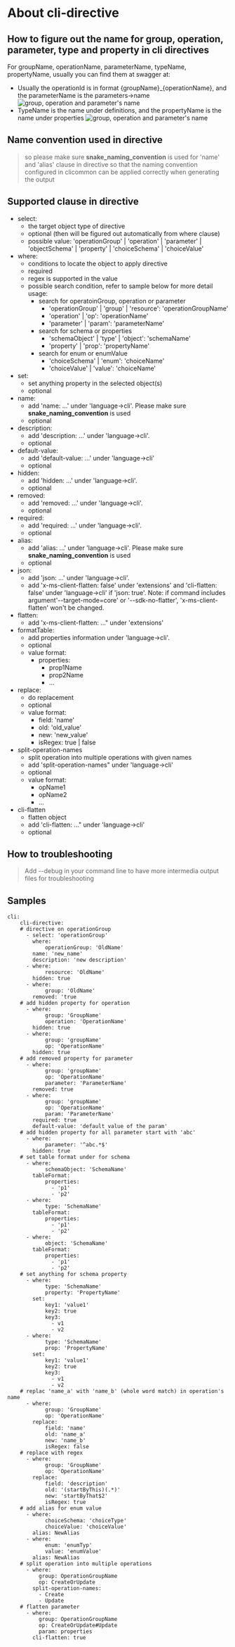 # About cli-directive

## How to figure out the name for group, operation, parameter, type and property in cli directives
For groupName, operationName, parameterName, typeName, propertyName, usually you can find them at swagger at:
* Usually the operationId is in format {groupName}_{operationName}, and the parameterName is the parameters->name
![group, operation and parameter's name](images/cli-directive-name1.png)
* TypeName is the name under definitions, and the propertyName is the name under properties
![group, operation and parameter's name](images/cli-directive-name2.png)


## Name convention used in directive

> so please make sure **snake_naming_convention** is used for 'name' and 'alias' clause in directive 
> so that the naming convention configured in clicommon can be applied correctly
> when generating the output

## Supported clause in directive
- select: 
  - the target object type of directive
  - optional (then will be figured out automatically from where clause)
  - possible value: 'operationGroup' | 'operation' | 'parameter' | 'objectSchema' | 'property' | 'choiceSchema' | 'choiceValue'
- where: 
  - conditions to locate the object to apply directive
  - required
  - regex is supported in the value
  - possible search condition, refer to sample below for more detail usage:
    - search for operatoinGroup, operation or parameter
      - 'operationGroup' | 'group' | 'resource': 'operationGroupName'
      - 'operation' | 'op': 'operationName'
      - 'parameter' | 'param': 'parameterName'
    - search for schema or properties
      - 'schemaObject' | 'type' | 'object': 'schemaName'
      - 'property' | 'prop': 'propertyName'
    - search for enum or enumValue
      - 'choiceSchema' | 'enum': 'choiceName'
      - 'choiceValue' | 'value': 'choiceName'
- set:
  - set anything property in the selected object(s)
  - optional
- name:
  - add 'name: ...' under 'language->cli'. Please make sure **snake_naming_convention** is used
  - optional
- description:
  - add 'description: ...' under 'language->cli'.
  - optional
- default-value:
  - add 'default-value: ...' under 'language->cli'
  - optional
- hidden:
  - add 'hidden: ...' under 'language->cli'.
  - optional
- removed:
  - add 'removed: ...' under 'language->cli'.
  - optional
- required:
  - add 'required: ...' under 'language->cli'.
  - optional
- alias:
  - add 'alias: ...' under 'language->cli'.  Please make sure **snake_naming_convention** is used
  - optional
- json:
  - add 'json: ...' under 'language->cli'.
  - add 'x-ms-client-flatten: false' under 'extensions' and 'cli-flatten: false' under 'language->cli' if 'json: true'. Note: if command includes argument'--target-mode=core' or '--sdk-no-flatter', 'x-ms-client-flatten' won't be changed.
- flatten:
  - add 'x-ms-client-flatten: ..." under 'extensions'
- formatTable:
  - add properties information  under 'language->cli'.
  - optional
  - value format:
    - properties:
      - prop1Name
      - prop2Name
      - ...
- replace:
  - do replacement
  - optional
  - value format:
    - field: 'name'
    - old: 'old_value'
    - new: 'new_value'
    - isRegex: true | false
- split-operation-names
  - split operation into multiple operations with given names
  - add 'split-operation-names" under 'language->cli'
  - optional
  - value format:
    - opName1
    - opName2
    - ...
- cli-flatten
  - flatten object
  - add 'cli-flatten: ..." under 'language->cli'
  - optional

## How to troubleshooting
> Add --debug in your command line to have more intermedia output files for troubleshooting

## Samples

``` $(sample-cli-directive)
cli:
    cli-directive:
    # directive on operationGroup
      - select: 'operationGroup'
        where:
            operationGroup: 'OldName'
        name: 'new_name'   
        description: 'new description'
      - where:
            resource: 'OldName'
        hidden: true
      - where:
            group: 'OldName'
        removed: 'true
    # add hidden property for operation
      - where:
            group: 'GroupName'
            operation: 'OperationName'
        hidden: true
      - where:
            group: 'groupName'
            op: 'OperationName'
        hidden: true
    # add removed property for parameter
      - where:
            group: 'groupName'
            op: 'OperationName'
            parameter: 'ParameterName'
        removed: true
      - where:
            group: 'groupName'
            op: 'OperationName'
            param: 'ParameterName'
        required: true
        default-value: 'default value of the param'
    # add hidden property for all parameter start with 'abc'
      - where:
            parameter: '^abc.*$'
        hidden: true
    # set table format under for schema
      - where:
            schemaObject: 'SchemaName'
        tableFormat:
            properties:
              - 'p1'
              - 'p2'
      - where:
            type: 'SchemaName'
        tableFormat:
            properties:
              - 'p1'
              - 'p2'
      - where:
            object: 'SchemaName'
        tableFormat:
            properties:
              - 'p1'
              - 'p2'
    # set anything for schema property
      - where:
            type: 'SchemaName'
            property: 'PropertyName'
        set:
            key1: 'value1'
            key2: true
            key3:
              - v1
              - v2
      - where:
            type: 'SchemaName'
            prop: 'PropertyName'
        set:
            key1: 'value1'
            key2: true
            key3:
              - v1
              - v2
    # replac 'name_a' with 'name_b' (whole word match) in operation's name
      - where:
            group: 'GroupName'
            op: 'OperationName'
        replace:
            field: 'name'
            old: 'name_a'
            new: 'name_b'
            isRegex: false
    # replace with regex
      - where:
            group: 'GroupName'
            op: 'OperationName'
        replace:
            field: 'description'
            old: '(startByThis)(.*)'
            new: 'startByThat$2'
            isRegex: true
    # add alias for enum value
      - where:
            choiceSchema: 'choiceType'
            choiceValue: 'choiceValue'
        alias: NewAlias
      - where:
            enum: 'enumTyp'
            value: 'enumValue'
        alias: NewAlias
    # split operation into multiple operations
      - where:
          group: OperationGroupName
          op: CreateOrUpdate
        split-operation-names:
          - Create
          - Update
    # flatten parameter
      - where:
          group: OperationGroupName
          op: CreateOrUpdate#Update
          param: properties
        cli-flatten: true

```

